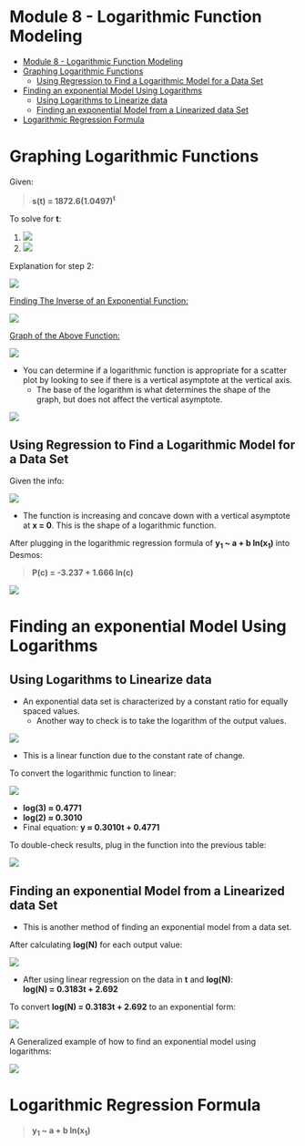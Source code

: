 # Module 8 - Logarithmic Function Modeling

<!-- TOC -->
* [Module 8 - Logarithmic Function Modeling](#module-8---logarithmic-function-modeling)
* [Graphing Logarithmic Functions](#graphing-logarithmic-functions)
  * [Using Regression to Find a Logarithmic Model for a Data Set](#using-regression-to-find-a-logarithmic-model-for-a-data-set)
* [Finding an exponential Model Using Logarithms](#finding-an-exponential-model-using-logarithms)
  * [Using Logarithms to Linearize data](#using-logarithms-to-linearize-data)
  * [Finding an exponential Model from a Linearized data Set](#finding-an-exponential-model-from-a-linearized-data-set)
* [Logarithmic Regression Formula](#logarithmic-regression-formula)
<!-- TOC -->

# Graphing Logarithmic Functions

Given:

> **s(t) = 1872.6(1.0497)<sup>t</sup>**

To solve for **t**:

1. ![](assets/fun_log_001.png)
2. ![](assets/fun_log_002.png)

Explanation for step 2:

![](assets/fun_log_003.png)


<u>Finding The Inverse of an Exponential Function:</u>

![](assets/def_log_inverse_001.png)

<u>Graph of the Above Function:</u>

![](assets/graph_log_001.png)

- You can determine if a logarithmic function is appropriate for a scatter plot by looking to see if there is a vertical asymptote at the vertical axis.
  - The base of the logarithm is what determines the shape of the graph, but does not affect the vertical asymptote.

![](assets/graph_log_002.png)

## Using Regression to Find a Logarithmic Model for a Data Set

Given the info:

![](assets/graph_log_003.png)

- The function is increasing and concave down with a vertical asymptote at **x = 0**. This is the shape of a logarithmic function.

After plugging in the logarithmic regression formula of **y<sub>1</sub> ~ a + b ln(x<sub>1</sub>)** into Desmos:

> **P(c) = -3.237 + 1.666 ln(c)**

![](assets/graph_log_004.png)

# Finding an exponential Model Using Logarithms

## Using Logarithms to Linearize data

- An exponential data set is characterized by a constant ratio for equally spaced values.
  - Another way to check is to take the logarithm of the output values.

![](assets/table_log_001.png)

- This is a linear function due to the constant rate of change.

To convert the logarithmic function to linear:

![](assets/fun_log_004.png)

- **log(3) &approx; 0.4771**
- **log(2) &approx; 0.3010**
- Final equation: **y &approx; 0.3010t + 0.4771**

To double-check results, plug in the function into the previous table:

![](assets/table_log_002.png)

## Finding an exponential Model from a Linearized data Set

- This is another method of finding an exponential model from a data set.

After calculating **log(N)** for each output value:

![](assets/table_log_003.png)

- After using linear regression on the data in **t** and **log(N)**:
  <br/>**log(N) = 0.3183t + 2.692**

To convert **log(N) = 0.3183t + 2.692** to an exponential form:

![](assets/fun_log_005.png)

A Generalized example of how to find an exponential model using logarithms:

![](assets/def_log_001.png)

# Logarithmic Regression Formula

> **y<sub>1</sub> ~ a + b ln(x<sub>1</sub>)**